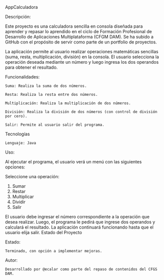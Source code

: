 AppCalculadora

Descripción:

Este proyecto es una calculadora sencilla en consola diseñada para aprender y repasar lo aprendido en el ciclo de Formación Profesional de Desarrollo de Aplicaciones Multiplataforma (CFGM DAM). Se ha subido a GitHub con el propósito de servir como parte de un portfolio de proyectos.

La aplicación permite al usuario realizar operaciones matemáticas sencillas (suma, resta, multiplicación, división) en la consola. El usuario selecciona la operación deseada mediante un número y luego ingresa los dos operandos para obtener el resultado.

Funcionalidades:

    Suma: Realiza la suma de dos números.

    Resta: Realiza la resta entre dos números.

    Multiplicación: Realiza la multiplicación de dos números.

    División: Realiza la división de dos números (con control de división por cero).

    Salir: Permite al usuario salir del programa.

Tecnologías

    Lenguaje: Java

Uso:

Al ejecutar el programa, el usuario verá un menú con las siguientes opciones:

Seleccione una operación:
1. Sumar
2. Restar
3. Multiplicar
4. Dividir
5. Salir

El usuario debe ingresar el número correspondiente a la operación que desea realizar. Luego, el programa le pedirá que ingrese dos operandos y calculará el resultado. La aplicación continuará funcionando hasta que el usuario elija salir.
Estado del Proyecto

Estado: 

    Terminado, con opción a implementar mejoras.

Autor:

    Desarrollado por @ecalar como parte del repaso de contenidos del CFGS DAM.
